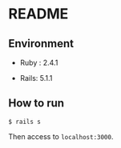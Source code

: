 # README

## Environment

* Ruby : 2.4.1

* Rails: 5.1.1

## How to run

`$ rails s`

Then access to `localhost:3000`.
